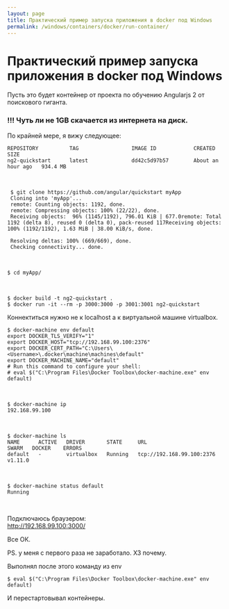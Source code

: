 ```yaml
---
layout: page
title: Практический пример запуска приложения в docker под Windows
permalink: /windows/containers/docker/run-container/
---
```


# Практический пример запуска приложения в docker под Windows

Пусть это будет контейнер от проекта по обучению Angularjs 2 от поискового гиганта.


### !!! Чуть ли не 1GB скачается из интернета на диск.

По крайней мере, я вижу следующее:

    REPOSITORY          TAG                 IMAGE ID            CREATED             SIZE
    ng2-quickstart      latest              dd42c5d97b57        About an hour ago   934.4 MB


<br/>

     $ git clone https://github.com/angular/quickstart myApp
     Cloning into 'myApp'...
     remote: Counting objects: 1192, done.
     remote: Compressing objects: 100% (22/22), done.
     Receiving objects:  96% (1145/1192), 796.01 KiB | 677.0remote: Total 1192 (delta 8), reused 0 (delta 0), pack-reused 117Receiving objects: 100% (1192/1192), 1.63 MiB | 38.00 KiB/s, done.

     Resolving deltas: 100% (669/669), done.
     Checking connectivity... done.

<br/>

    $ cd myApp/

 <br/>

    $ docker build -t ng2-quickstart .
    $ docker run -it --rm -p 3000:3000 -p 3001:3001 ng2-quickstart


Коннектиться нужно не к localhost а к виртуальной машине virtualbox.


    $ docker-machine env default
    export DOCKER_TLS_VERIFY="1"
    export DOCKER_HOST="tcp://192.168.99.100:2376"
    export DOCKER_CERT_PATH="C:\Users\<Username>\.docker\machine\machines\default"
    export DOCKER_MACHINE_NAME="default"
    # Run this command to configure your shell:
    # eval $("C:\Program Files\Docker Toolbox\docker-machine.exe" env default)

<br/>

    $ docker-machine ip
    192.168.99.100

<!-- <br/>

    $ docker-machine start default
    $ docker-machine stop default

-->

<br/>

    $ docker-machine ls
    NAME      ACTIVE   DRIVER       STATE     URL                         SWARM   DOCKER    ERRORS
    default   -        virtualbox   Running   tcp://192.168.99.100:2376           v1.11.0

<br/>

    $ docker-machine status default
    Running

<br/>

<!--



<br/>

-->


Подключаюсь браузером:  
http://192.168.99.100:3000/

Все ОК.

PS. у меня с первого раза не заработало. ХЗ почему.

Выполнял после этого команду из env

    $ eval $("C:\Program Files\Docker Toolbox\docker-machine.exe" env default)

И перестартовывал контейнеры.
